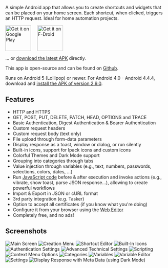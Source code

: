 A simple Android app that allows you to create shortcuts and widgets that can be placed on your home screen. Each shortcut, when clicked, triggers an HTTP request. Ideal for home automation projects.

<a href="https://play.google.com/store/apps/details?id=ch.rmy.android.http_shortcuts"><img alt="Get it on Google Play" src="../assets/play_store.svg" height="80" style="margin-right: 20px"></a><a href="https://f-droid.org/en/packages/ch.rmy.android.http_shortcuts/"><img alt="Get it on F-Droid" src="../assets/f_droid.svg" height="80"></a>

... or [download the latest APK](https://github.com/Waboodoo/HTTP-Shortcuts/releases) directly.

This app is open-source and can be found on [Github](https://github.com/Waboodoo/HTTP-Shortcuts).

Runs on Android 5 (Lollipop) or newer. For Android 4.0 - Android 4.4.4, download and [install the APK of version 2.9.0](https://github.com/Waboodoo/HTTP-Shortcuts/releases/tag/v2.9.0).

## Features
- HTTP and HTTPS
- GET, POST, PUT, DELETE, PATCH, HEAD, OPTIONS and TRACE
- Basic Authentication, Digest Authentication & Bearer Authentication
- Custom request headers
- Custom request body (text only)
- File upload through form-data parameters
- Display response as a toast, window or dialog, or run silently
- Built-in icons, support for Ipack icons and custom icons
- Colorful Themes and Dark Mode support
- Grouping into categories through tabs
- Value injection through variables (e.g., text, numbers, passwords, selections, colors, dates, …)
- Run [JavaScript code](scripting.md) before & after execution and invoke actions (e.g., vibrate, show toast, parse JSON response…), allowing to create powerful workflows
- Import & Export in JSON or cURL format
- 3rd party integration (e.g. Tasker)
- Option to accept all certificates (if you know what you're doing)
- Configure it from your browser using the [Web Editor](https://http-shortcuts.rmy.ch/editor)
- Completely free, and no ads!

## Screenshots
![Main Screen](../assets/screenshots/01.png)
![Creation Menu](../assets/screenshots/02.png)
![Shortcut Editor](../assets/screenshots/03.png)
![Built-In Icons](../assets/screenshots/04.png)
![Authentication Settings](../assets/screenshots/05.png)
![Advanced Technical Settings](../assets/screenshots/06.png)
![Scripting](../assets/screenshots/07.png)
![Context Menu Options](../assets/screenshots/08.png)
![Categories](../assets/screenshots/09.png)
![Variables](../assets/screenshots/10.png)
![Variable Editor](../assets/screenshots/11.png)
![Settings](../assets/screenshots/12.png)
![Display Response with Meta Data (using Dark Mode)](../assets/screenshots/13.png)
